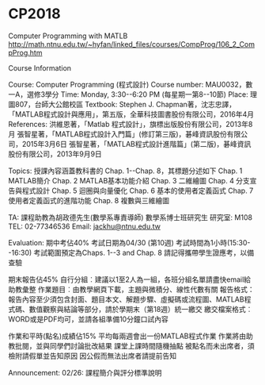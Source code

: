 # CP2018
Computer Programming with MATLB
http://math.ntnu.edu.tw/~hyfan/linked_files/courses/CompProg/106_2_CompProg.htm

Course Information
 
Course: Computer Programming (程式設計)
Course number: MAU0032，數一A，選修3學分
Time: Monday, 3:30--6:20 PM (每星期一第8--10節)
Place: 理圖807，台師大公館校區
Textbook: Stephen J. Chapman著，沈志忠譯，「MATLAB程式設計與應用」，第五版，全華科技圖書股份有限公司，2016年4月
References:
洪維恩著，「Matlab 程式設計」，旗標出版股份有限公司，2013年8月
張智星著，「MATLAB程式設計入門篇」(修訂第三版)，碁峰資訊股份有限公司，2015年3月6日
張智星著，「MATLAB程式設計進階篇」(第二版)，碁峰資訊股份有限公司，2013年9月9日

Topics: 授課內容涵蓋教科書的 Chap. 1--Chap. 8，其標題分述如下
Chap. 1  MATLAB簡介
Chap. 2  MATLAB基本功能介紹
Chap. 3  二維繪圖
Chap. 4  分支宣告與程式設計
Chap. 5  迴圈與向量優化
Chap. 6  基本的使用者定義函式
Chap. 7  使用者定義函式的進階功能
Chap. 8  複數與三維繪圖

TA: 課程助教為胡政德先生(數學系專責導師)
數學系博士班研究生
研究室: M108
TEL: 02-77346536
Email: jackhu@ntnu.edu.tw

Evaluation:
期中考佔40%
考試日期為04/30 (第10週)
考試時間為1小時(15:30--16:30)
考試範圍預定為Chaps. 1--3 and Chap. 8
請記得攜帶學生證應考，以備查驗

期末報告佔45%
自行分組︰建議以1至2人為一組，各班分組名單請盡快email給助教彙整
作業題目︰由教學網頁下載，主題與微積分、線性代數有關
報告格式：報告內容至少須包含封面、題目本文、解題步驟、虛擬碼或流程圖、MATLAB程式碼、數值觀察與結論等部分，請於學期末（第18週）統一繳交
繳交檔案格式︰WORD或是PDF均可，並請各組準備10分鐘口試內容

作業和平時(點名)成績佔15%
平均每兩週會出一份MATLAB程式作業
作業將由助教批閱，並與同學們討論批改結果
課堂上課時間隨機抽點
被點名而未出席者，須檢附請假單並告知原因
因公假而無法出席者請提前告知

Announcement:
02/26: 課程簡介與評分標準說明

